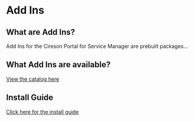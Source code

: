 # Add Ins

## What are Add Ins?

Add Ins for the Cireson Portal for Service Manager are prebuilt packages...

## What Add Ins are available?

[View the catalog here](../master/catalog.md)

## Install Guide

[Click here for the install guide](https://support.cireson.com/KnowledgeBase/Edit/2568/)